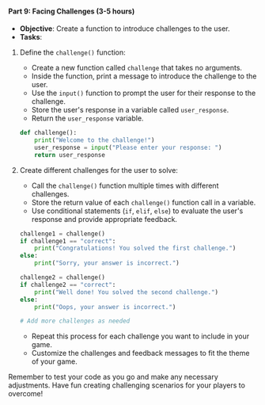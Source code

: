 #### **Part 9: Facing Challenges (3-5 hours)**

- **Objective**: Create a function to introduce challenges to the user.
- **Tasks**:

1. Define the `challenge()` function:

   - Create a new function called `challenge` that takes no arguments.
   - Inside the function, print a message to introduce the challenge to the user.
   - Use the `input()` function to prompt the user for their response to the challenge.
   - Store the user's response in a variable called `user_response`.
   - Return the `user_response` variable.

   ```python
   def challenge():
       print("Welcome to the challenge!")
       user_response = input("Please enter your response: ")
       return user_response
   ```

2. Create different challenges for the user to solve:

   - Call the `challenge()` function multiple times with different challenges.
   - Store the return value of each `challenge()` function call in a variable.
   - Use conditional statements (`if`, `elif`, `else`) to evaluate the user's response and provide appropriate feedback.

   ```python
   challenge1 = challenge()
   if challenge1 == "correct":
       print("Congratulations! You solved the first challenge.")
   else:
       print("Sorry, your answer is incorrect.")

   challenge2 = challenge()
   if challenge2 == "correct":
       print("Well done! You solved the second challenge.")
   else:
       print("Oops, your answer is incorrect.")

   # Add more challenges as needed
   ```

   - Repeat this process for each challenge you want to include in your game.
   - Customize the challenges and feedback messages to fit the theme of your game.

Remember to test your code as you go and make any necessary adjustments. Have fun creating challenging scenarios for your players to overcome!
